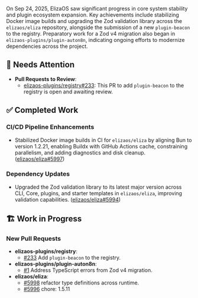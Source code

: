 On Sep 24, 2025, ElizaOS saw significant progress in core system stability and plugin ecosystem expansion. Key achievements include stabilizing Docker image builds and upgrading the Zod validation library across the `elizaos/eliza` repository, alongside the submission of a new `plugin-beacon` to the registry. Preparatory work for a Zod v4 migration also began in `elizaos-plugins/plugin-auton8n`, indicating ongoing efforts to modernize dependencies across the project.

## 🚨 Needs Attention
- **Pull Requests to Review**:
    - [elizaos-plugins/registry#233](https://github.com/elizaos-plugins/registry/pull/233): This PR to add `plugin-beacon` to the registry is open and awaiting review.

## ✅ Completed Work
### CI/CD Pipeline Enhancements
- Stabilized Docker image builds in CI for `elizaos/eliza` by aligning Bun to version 1.2.21, enabling Buildx with GitHub Actions cache, constraining parallelism, and adding diagnostics and disk cleanup. ([elizaos/eliza#5997](https://github.com/elizaos/eliza/pull/5997))

### Dependency Updates
- Upgraded the Zod validation library to its latest major version across CLI, Core, plugins, and starter templates in `elizaos/eliza`, improving validation capabilities. ([elizaos/eliza#5994](https://github.com/elizaos/eliza/pull/5994))

## 🏗️ Work in Progress
### New Pull Requests
- **elizaos-plugins/registry**:
    - [#233](https://github.com/elizaos-plugins/registry/pull/233) Add `plugin-beacon` to the registry.
- **elizaos-plugins/plugin-auton8n**:
    - [#1](https://github.com/elizaos-plugins/plugin-auton8n/pull/1) Address TypeScript errors from Zod v4 migration.
- **elizaos/eliza**:
    - [#5998](https://github.com/elizaos/eliza/pull/5998) refactor type definitions across runtime.
    - [#5996](https://github.com/elizaos/eliza/pull/5996) chore: 1.5.11